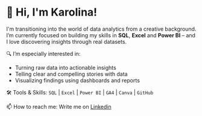 # 👋 Hi, I'm Karolina!

I'm transitioning into the world of data analytics from a creative background. I’m currently focused on building my skills in **SQL**, **Excel** and **Power BI** – and I love discovering insights through real datasets.

🔍 I’m especially interested in:
- Turning raw data into actionable insights
- Telling clear and compelling stories with data
- Visualizing findings using dashboards and reports

🛠 Tools & Skills:
`SQL` | `Excel` | `Power BI` | `GA4` | `Canva` | `GitHub`

📫 How to reach me: Write me on [Linkedin](https://www.linkedin.com/in/karolina-g%C3%B3rska-079110235/)
